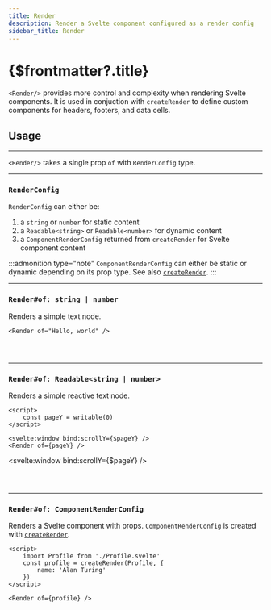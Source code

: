 ```yaml
---
title: Render
description: Render a Svelte component configured as a render config
sidebar_title: Render
---
```


<script>
  import { Render, createRender } from 'svelte-headless-table';
  import { useHljs } from '$lib/utils/useHljs';
  useHljs('ts');
</script>

# {$frontmatter?.title}

`<Render/>` provides more control and complexity when rendering Svelte components. It is used in conjuction with `createRender` to define custom components for headers, footers, and data cells.

## Usage

---

`<Render/>` takes a single prop `of` with `RenderConfig` type.

---

### `RenderConfig`

`RenderConfig` can either be:

1. a `string` or `number` for static content
2. a `Readable<string>` or `Readable<number>` for dynamic content
3. a `ComponentRenderConfig` returned from `createRender` for Svelte component content

:::admonition type="note"
`ComponentRenderConfig` can either be static or dynamic depending on its prop type. See also [`createRender`](create-render.md).
:::

---

### `Render#of: string | number`

Renders a simple text node.

```svelte
<Render of="Hello, world" />
```

<code>
  <Render of="Hello, world" />
</code>

---

### `Render#of: Readable<string | number>`

Renders a simple reactive text node.

```svelte
<script>
    const pageY = writable(0)
</script>

<svelte:window bind:scrollY={$pageY} />
<Render of={pageY} />
```

<script>
  import { writable } from 'svelte/store';
  const pageY = writable(0);
</script>

<svelte:window bind:scrollY={$pageY} />

<code>
  <Render of={pageY} />
</code>

---

### `Render#of: ComponentRenderConfig`

Renders a Svelte component with props. `ComponentRenderConfig` is created with [`createRender`](create-render.md).

```svelte
<script>
    import Profile from './Profile.svelte'
    const profile = createRender(Profile, {
        name: 'Alan Turing'
    })
</script>

<Render of={profile} />
```

<script>
  import Profile from '../[...7]create-render/Profile.svelte';
  const profile = createRender(Profile, { name: 'Alan Turing' });
</script>

<Render of={profile} />
